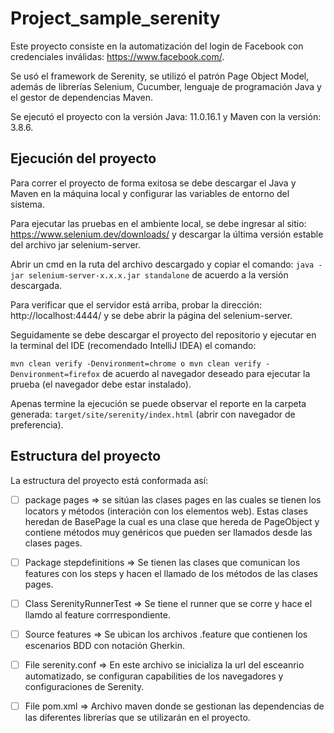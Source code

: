 # Project_sample_serenity
Este proyecto consiste en la automatización del login de Facebook con credenciales inválidas: https://www.facebook.com/.

Se usó el framework de Serenity, se utilizó el patrón Page Object Model, además de librerías Selenium, Cucumber, lenguaje de programación Java y el gestor de dependencias Maven.

Se ejecutó el proyecto con la versión Java: 11.0.16.1 y Maven con la versión: 3.8.6.

## Ejecución del proyecto
Para correr el proyecto de forma exitosa se debe descargar el Java y Maven en la máquina local y configurar las variables de entorno del sistema.

Para ejecutar las pruebas en el ambiente local, se debe ingresar al sitio: https://www.selenium.dev/downloads/ y descargar la última versión estable del archivo jar selenium-server.

Abrir un cmd en la ruta del archivo descargado y copiar el comando: ``` java -jar selenium-server-x.x.x.jar standalone ``` de acuerdo a la versión descargada.

Para verificar que el servidor está arriba, probar la dirección: http://localhost:4444/ y se debe abrir la página del selenium-server.

Seguidamente se debe descargar el proyecto del repositorio y ejecutar en la terminal del IDE (recomendado IntelliJ IDEA) el comando:

```mvn clean verify -Denvironment=chrome o mvn clean verify -Denvironment=firefox``` de acuerdo al navegador deseado para ejecutar la prueba (el navegador debe estar instalado).

Apenas termine la ejecución se puede observar el reporte en la carpeta generada: ```target/site/serenity/index.html``` (abrir con navegador de preferencia).

## Estructura del proyecto
La estructura del proyecto está conformada así:

- [ ] package pages => se sitúan las clases pages en las cuales se tienen los locators y métodos (interación con los elementos web). Estas clases heredan de BasePage
la cual es una clase que hereda de PageObject y contiene métodos muy genéricos que pueden ser llamados desde las clases pages.


- [ ] Package stepdefinitions => Se tienen las clases que comunican los features con los steps y hacen el llamado de los métodos de las clases pages.


- [ ] Class SerenityRunnerTest => Se tiene el runner que se corre y hace el llamdo al feature corrrespondiente.


- [ ] Source features => Se ubican los archivos .feature que contienen los escenarios BDD con notación Gherkin.


- [ ] File serenity.conf => En este archivo se inicializa la url del esceanrio automatizado, se configuran capabilities de los navegadores y configuraciones de Serenity.


- [ ] File pom.xml => Archivo maven donde se gestionan las dependencias de las diferentes librerías que se utilizarán en el proyecto.